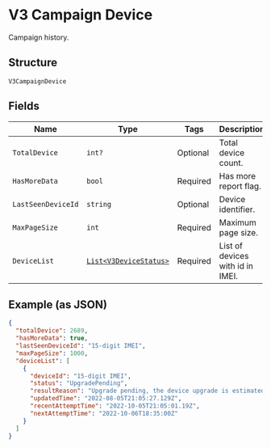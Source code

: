 
# V3 Campaign Device

Campaign history.

## Structure

`V3CampaignDevice`

## Fields

| Name | Type | Tags | Description |
|  --- | --- | --- | --- |
| `TotalDevice` | `int?` | Optional | Total device count. |
| `HasMoreData` | `bool` | Required | Has more report flag. |
| `LastSeenDeviceId` | `string` | Optional | Device identifier. |
| `MaxPageSize` | `int` | Required | Maximum page size. |
| `DeviceList` | [`List<V3DeviceStatus>`](../../doc/models/v3-device-status.md) | Required | List of devices with id in IMEI. |

## Example (as JSON)

```json
{
  "totalDevice": 2689,
  "hasMoreData": true,
  "lastSeenDeviceId": "15-digit IMEI",
  "maxPageSize": 1000,
  "deviceList": [
    {
      "deviceId": "15-digit IMEI",
      "status": "UpgradePending",
      "resultReason": "Upgrade pending, the device upgrade is estimated to be scheduled for 06 Oct 22 18:05 UTC",
      "updatedTime": "2022-08-05T21:05:27.129Z",
      "recentAttemptTime": "2022-10-05T21:05:01.19Z",
      "nextAttemptTime": "2022-10-06T18:35:00Z"
    }
  ]
}
```

